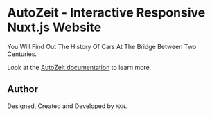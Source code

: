 # AutoZeit - Interactive Responsive Nuxt.js Website

You Will Find Out The History Of Cars At The Bridge Between Two Centuries.

Look at the [AutoZeit documentation](https://nuxt.com/docs/getting-started/introduction) to learn more.

## Author

Designed, Created and Developed by `MXN`.
